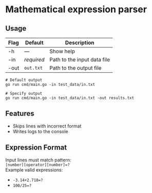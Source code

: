# Mathematical expression parser

## Usage

| Flag    | Default    | Description                 |
|---------|------------|-----------------------------|
| -h      | —          | Show help                   |
| -in     | *required* | Path to the input data file |
| -out    | `out.txt`  | Path to the output file     |

```console
# Default output
go run cmd/main.go -in test_data/in.txt

# Specify output
go run cmd/main.go -in test_data/in.txt -out results.txt
```

## Features

- Skips lines with incorrect format
- Writes logs to the console

## Expression Format

Input lines must match pattern:  
`[number][operator][number]=?`  
Example valid expressions:  

- `-3.14+2.718=?`  
- `100/25=?`
